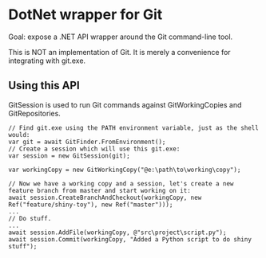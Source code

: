 DotNet wrapper for Git
======================

Goal: expose a .NET API wrapper around the Git command-line tool.

This is NOT an implementation of Git. It is merely a convenience for integrating
with git.exe.

Using this API
--------------

GitSession is used to run Git commands against GitWorkingCopies and GitRepositories.

    // Find git.exe using the PATH environment variable, just as the shell would:
    var git = await GitFinder.FromEnvironment();
    // Create a session which will use this git.exe:
    var session = new GitSession(git);

    var workingCopy = new GitWorkingCopy("@e:\path\to\working\copy");
    
    // Now we have a working copy and a session, let's create a new feature branch from master and start working on it:
    await session.CreateBranchAndCheckout(workingCopy, new Ref("feature/shiny-toy"), new Ref("master")));
    ...
    // Do stuff.
    ...
    await session.AddFile(workingCopy, @"src\project\script.py");
    await session.Commit(workingCopy, "Added a Python script to do shiny stuff");

